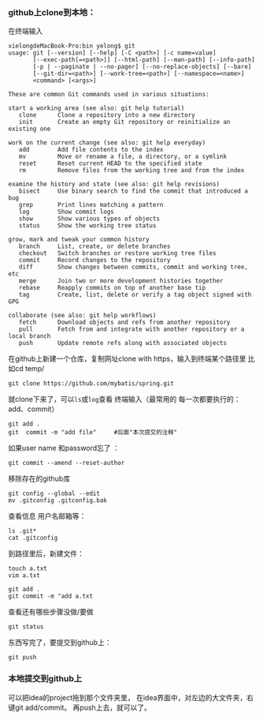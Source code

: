    ### github上clone到本地：
   
   在终端输入
   
    xielongdeMacBook-Pro:bin yelong$ git
    usage: git [--version] [--help] [-C <path>] [-c name=value]
           [--exec-path[=<path>]] [--html-path] [--man-path] [--info-path]
           [-p | --paginate | --no-pager] [--no-replace-objects] [--bare]
           [--git-dir=<path>] [--work-tree=<path>] [--namespace=<name>]
           <command> [<args>]

    These are common Git commands used in various situations:

    start a working area (see also: git help tutorial)
       clone      Clone a repository into a new directory
       init       Create an empty Git repository or reinitialize an existing one

    work on the current change (see also: git help everyday)
       add        Add file contents to the index
       mv         Move or rename a file, a directory, or a symlink
       reset      Reset current HEAD to the specified state
       rm         Remove files from the working tree and from the index

    examine the history and state (see also: git help revisions)
       bisect     Use binary search to find the commit that introduced a bug
       grep       Print lines matching a pattern
       log        Show commit logs
       show       Show various types of objects
       status     Show the working tree status

    grow, mark and tweak your common history
       branch     List, create, or delete branches
       checkout   Switch branches or restore working tree files
       commit     Record changes to the repository
       diff       Show changes between commits, commit and working tree, etc
       merge      Join two or more development histories together
       rebase     Reapply commits on top of another base tip
       tag        Create, list, delete or verify a tag object signed with GPG

    collaborate (see also: git help workflows)
       fetch      Download objects and refs from another repository
       pull       Fetch from and integrate with another repository or a local branch
       push       Update remote refs along with associated objects
       
  在github上新建一个仓库，复制网址clone with https，输入到终端某个路径里 比如cd temp/
  
    git clone https://github.com/mybatis/spring.git

就clone下来了，可以```ls```或```log```查看
终端输入（最常用的 每一次都要执行的：add、commit）
  
    git add .
    git  commit -m "add file"     #后面"本次提交的注释"
    
  如果user name 和password忘了 ：
  
    git commit --amend --reset-author
    
   移除存在的github库
    
    git config --global --edit   
    mv .gitconfig .gitconfig.bak
    
   查看信息 用户名邮箱等：
   
    ls .git*
    cat .gitconfig 
  
  到路径里后，新建文件：
  
    touch a.txt
    vim a.txt
    
    git add .
    git commit -m "add a.txt
    
查看还有哪些步骤没做/要做

    git status
 
 东西写完了，要提交到github上：
 
    git push
  
  ### 本地提交到github上
  
  可以把idea的project拖到那个文件夹里，
  在idea界面中，对左边的大文件夹，右键git add/commit。
  再push上去，就可以了。
